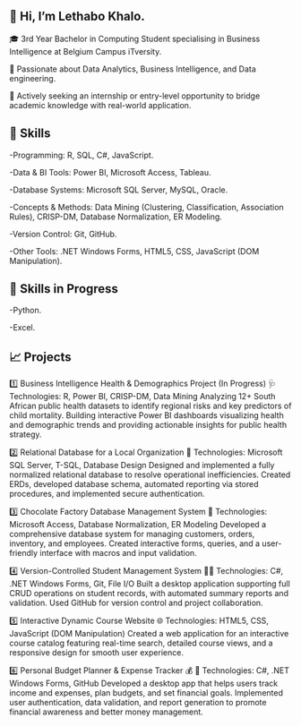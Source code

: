 ## 👋 Hi, I’m Lethabo Khalo.

🎓 3rd Year Bachelor in Computing Student specialising in Business Intelligence at Belgium Campus iTversity.

🌱 Passionate about Data Analytics, Business Intelligence, and Data engineering.

💼 Actively seeking an internship or entry-level opportunity to bridge academic knowledge with real-world application.

 ## 🚀 Skills
-Programming: R, SQL, C#, JavaScript.

-Data & BI Tools: Power BI, Microsoft Access, Tableau.

-Database Systems: Microsoft SQL Server, MySQL, Oracle.

-Concepts & Methods: Data Mining (Clustering, Classification, Association Rules), CRISP-DM, Database Normalization, ER Modeling.

-Version Control: Git, GitHub.

-Other Tools: .NET Windows Forms, HTML5, CSS, JavaScript (DOM Manipulation).

## 🚀 Skills in Progress
-Python.

-Excel.

  ## 📈 Projects

1️⃣ Business Intelligence Health & Demographics Project (In Progress)
🩺 Technologies: R, Power BI, CRISP-DM, Data Mining
Analyzing 12+ South African public health datasets to identify regional risks and key predictors of child mortality. Building interactive Power BI dashboards visualizing health and demographic trends and providing actionable insights for public health strategy.

2️⃣ Relational Database for a Local Organization
💾 Technologies: Microsoft SQL Server, T-SQL, Database Design
Designed and implemented a fully normalized relational database to resolve operational inefficiencies. Created ERDs, developed database schema, automated reporting via stored procedures, and implemented secure authentication.

3️⃣ Chocolate Factory Database Management System
🍫 Technologies: Microsoft Access, Database Normalization, ER Modeling
Developed a comprehensive database system for managing customers, orders, inventory, and employees. Created interactive forms, queries, and a user-friendly interface with macros and input validation.

4️⃣ Version-Controlled Student Management System
👩‍💻 Technologies: C#, .NET Windows Forms, Git, File I/O
Built a desktop application supporting full CRUD operations on student records, with automated summary reports and validation. Used GitHub for version control and project collaboration.

5️⃣ Interactive Dynamic Course Website
🌐 Technologies: HTML5, CSS, JavaScript (DOM Manipulation)
Created a web application for an interactive course catalog featuring real-time search, detailed course views, and a responsive design for smooth user experience.

6️⃣ Personal Budget Planner & Expense Tracker 💰
🧠 Technologies: C#, .NET Windows Forms, GitHub
Developed a desktop app that helps users track income and expenses, plan budgets, and set financial goals. Implemented user authentication, data validation, and report generation to promote financial awareness and better money management.
